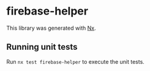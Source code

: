 # firebase-helper

This library was generated with [Nx](https://nx.dev).

## Running unit tests

Run `nx test firebase-helper` to execute the unit tests.
